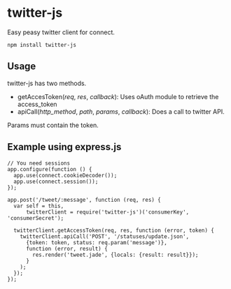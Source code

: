 # twitter-js

Easy peasy twitter client for connect.

    npm install twitter-js

## Usage

twitter-js has two methods.

* getAccesToken(_req_, _res_, _callback_): Uses oAuth module to retrieve the access_token
* apiCall(_http_method_, _path_, _params_, _callback_): Does a call to twitter API.

Params must contain the token.

## Example using express.js

    // You need sessions
    app.configure(function () {
      app.use(connect.cookieDecoder());
      app.use(connect.session());
    });

    app.post('/tweet/:message', function (req, res) {
      var self = this,
          twitterClient = require('twitter-js')('consumerKey', 'consumerSecret');

      twitterClient.getAccessToken(req, res, function (error, token) {
        twitterClient.apiCall('POST', '/statuses/update.json',
          {token: token, status: req.param('message')},
          function (error, result) {
            res.render('tweet.jade', {locals: {result: result}});
          }
        );
      });
    });
